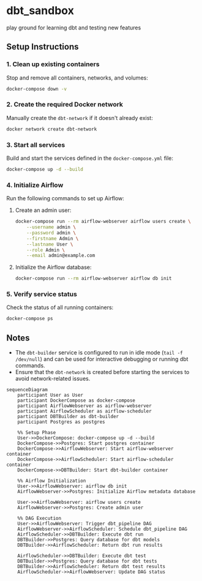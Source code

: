 # dbt_sandbox
play ground for learning dbt and testing new features

## Setup Instructions

### 1. Clean up existing containers
Stop and remove all containers, networks, and volumes:
```bash
docker-compose down -v
```

### 2. Create the required Docker network
Manually create the `dbt-network` if it doesn't already exist:
```bash
docker network create dbt-network
```

### 3. Start all services
Build and start the services defined in the `docker-compose.yml` file:
```bash
docker-compose up -d --build
```

### 4. Initialize Airflow
Run the following commands to set up Airflow:

1. Create an admin user:
   ```bash
   docker-compose run --rm airflow-webserver airflow users create \
       --username admin \
       --password admin \
       --firstname Admin \
       --lastname User \
       --role Admin \
       --email admin@example.com
   ```

2. Initialize the Airflow database:
   ```bash
   docker-compose run --rm airflow-webserver airflow db init
   ```

### 5. Verify service status
Check the status of all running containers:
```bash
docker-compose ps
```

## Notes
- The `dbt-builder` service is configured to run in idle mode (`tail -f /dev/null`) and can be used for interactive debugging or running dbt commands.
- Ensure that the `dbt-network` is created before starting the services to avoid network-related issues.


```mermaid
sequenceDiagram
    participant User as User
    participant DockerCompose as docker-compose
    participant AirflowWebserver as airflow-webserver
    participant AirflowScheduler as airflow-scheduler
    participant DBTBuilder as dbt-builder
    participant Postgres as postgres

    %% Setup Phase
    User->>DockerCompose: docker-compose up -d --build
    DockerCompose->>Postgres: Start postgres container
    DockerCompose->>AirflowWebserver: Start airflow-webserver container
    DockerCompose->>AirflowScheduler: Start airflow-scheduler container
    DockerCompose->>DBTBuilder: Start dbt-builder container

    %% Airflow Initialization
    User->>AirflowWebserver: airflow db init
    AirflowWebserver->>Postgres: Initialize Airflow metadata database

    User->>AirflowWebserver: airflow users create
    AirflowWebserver->>Postgres: Create admin user

    %% DAG Execution
    User->>AirflowWebserver: Trigger dbt_pipeline DAG
    AirflowWebserver->>AirflowScheduler: Schedule dbt_pipeline DAG
    AirflowScheduler->>DBTBuilder: Execute dbt run
    DBTBuilder->>Postgres: Query database for dbt models
    DBTBuilder->>AirflowScheduler: Return dbt run results

    AirflowScheduler->>DBTBuilder: Execute dbt test
    DBTBuilder->>Postgres: Query database for dbt tests
    DBTBuilder->>AirflowScheduler: Return dbt test results
    AirflowScheduler->>AirflowWebserver: Update DAG status